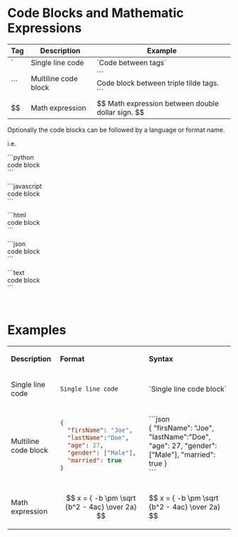 # Code Blocks and Mathematic Expressions

Tag|Description|Example
--|--|--
\`|Single line code|\`Code between tags\`
\`\`\`|Multiline code block|\`\`\`<br/>Code block between triple tilde tags.</br>\`\`\`
\$\$|Math expression|\$\$ Math expression between double dollar sign. \$\$

Optionally the code blocks can be followed by a language or format name.

i.e.

\`\`\`python</br>code block</br>\`\`\`

\`\`\`javascript</br>code block</br>\`\`\`

\`\`\`html</br>code block</br>\`\`\`

\`\`\`json</br>code block</br>\`\`\`

\`\`\`text</br>code block</br>\`\`\`

</br>

# Examples

<table>
<tr>
  <td>
  
  **Description**
  
  </td>
  <td>
  
  **Format**
  
  </td>
  <td>
  
  **Syntax**
  
  </td>
</tr>

<tr>
  <td>

  Single line code 

  </td>
  <td>
  
  `Single line code`
  
  </td>
  <td>
  
  \`Single line code block\`
  
  </td>
</tr>

<tr>
  <td>Multiline code block</td>
  <td>

  ```json
  {
    "firsName": "Joe",
    "lastName":"Doe",
    "age": 27,
    "gender": ["Male"],
    "married": true
  }
  ```

  </td>

  <td>

  \`\`\`json<br/>
  {
    "firsName": "Joe",
    "lastName":"Doe",
    "age": 27,
    "gender": ["Male"],
    "married": true
  }
  <br/>
  \`\`\`

  </td>

</tr>

<tr>
  <td>
  
  Math expression

  </td>
  <td>
  
  $$ x = { -b \pm \sqrt {b^2 - 4ac} \over 2a} $$

  </td>
  <td>
  
  \$\$ x = { -b \pm \sqrt {b^2 - 4ac} \over 2a} \$\$
  
  </td>
</tr>
</table>
